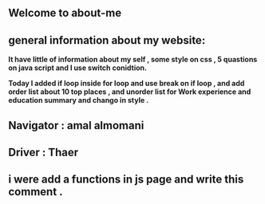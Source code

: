 ## Welcome to about-me

## general information about my website:

**It have little of information about my self , some style on css , 5 quastions on java script and I use switch conidtion.**

**Today I added if loop inside for loop and use break on if loop , and add order list about 10 top places , and unorder list for Work experience and education summary and chango in style .**


## Navigator : amal almomani
## Driver : Thaer
## i were add a functions in js page and write this comment .
## 